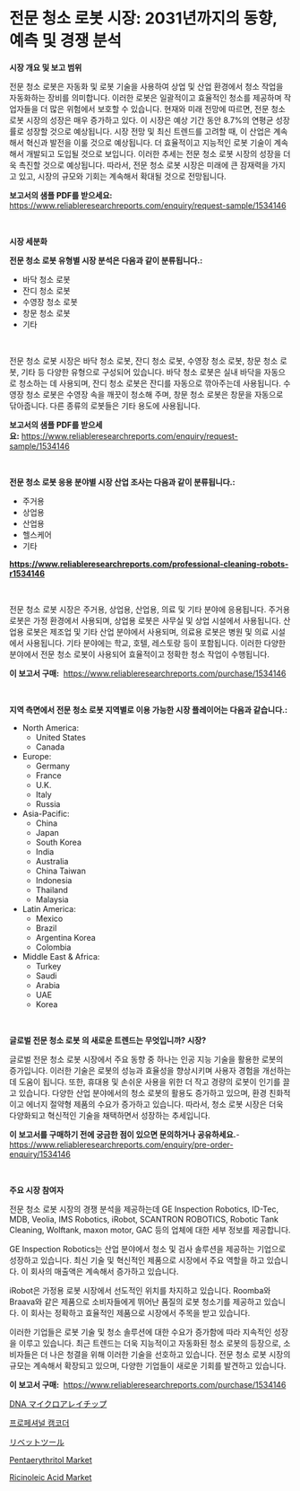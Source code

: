 <p><h1>전문 청소 로봇 시장: 2031년까지의 동향, 예측 및 경쟁 분석</h1></p><p><strong>시장 개요 및 보고 범위</strong></p>
<p><p>전문 청소 로봇은 자동화 및 로봇 기술을 사용하여 상업 및 산업 환경에서 청소 작업을 자동화하는 장비를 의미합니다. 이러한 로봇은 일괄적이고 효율적인 청소를 제공하며 작업자들을 더 많은 위험에서 보호할 수 있습니다. 현재와 미래 전망에 따르면, 전문 청소 로봇 시장의 성장은 매우 증가하고 있다. 이 시장은 예상 기간 동안 8.7%의 연평균 성장률로 성장할 것으로 예상됩니다. 시장 전망 및 최신 트렌드를 고려할 때, 이 산업은 계속해서 혁신과 발전을 이룰 것으로 예상됩니다. 더 효율적이고 지능적인 로봇 기술이 계속해서 개발되고 도입될 것으로 보입니다. 이러한 추세는 전문 청소 로봇 시장의 성장을 더욱 촉진할 것으로 예상됩니다. 따라서, 전문 청소 로봇 시장은 미래에 큰 잠재력을 가지고 있고, 시장의 규모와 기회는 계속해서 확대될 것으로 전망됩니다.</p></p>
<p><strong>보고서의 샘플 PDF를 받으세요:</strong> <a href="https://www.reliableresearchreports.com/enquiry/request-sample/1534146">https://www.reliableresearchreports.com/enquiry/request-sample/1534146</a></p>
<p>&nbsp;</p>
<p><strong>시장 세분화</strong></p>
<p><strong>전문 청소 로봇 유형별 시장 분석은 다음과 같이 분류됩니다.:</strong></p>
<p><ul><li>바닥 청소 로봇</li><li>잔디 청소 로봇</li><li>수영장 청소 로봇</li><li>창문 청소 로봇</li><li>기타</li></ul></p>
<p>&nbsp;</p>
<p><p>전문 청소 로봇 시장은 바닥 청소 로봇, 잔디 청소 로봇, 수영장 청소 로봇, 창문 청소 로봇, 기타 등 다양한 유형으로 구성되어 있습니다. 바닥 청소 로봇은 실내 바닥을 자동으로 청소하는 데 사용되며, 잔디 청소 로봇은 잔디를 자동으로 깎아주는데 사용됩니다. 수영장 청소 로봇은 수영장 속을 깨끗이 청소해 주며, 창문 청소 로봇은 창문을 자동으로 닦아줍니다. 다른 종류의 로봇들은 기타 용도에 사용됩니다.</p></p>
<p><strong>보고서의 샘플 PDF를 받으세요:</strong>&nbsp;<a href="https://www.reliableresearchreports.com/enquiry/request-sample/1534146">https://www.reliableresearchreports.com/enquiry/request-sample/1534146</a></p>
<p>&nbsp;</p>
<p><strong> 전문 청소 로봇 응용 분야별 시장 산업 조사는 다음과 같이 분류됩니다.:</strong></p>
<p><ul><li>주거용</li><li>상업용</li><li>산업용</li><li>헬스케어</li><li>기타</li></ul></p>
<p><strong><a href="https://www.reliableresearchreports.com/professional-cleaning-robots-r1534146">https://www.reliableresearchreports.com/professional-cleaning-robots-r1534146</a></strong></p>
<p>&nbsp;</p>
<p><p>전문 청소 로봇 시장은 주거용, 상업용, 산업용, 의료 및 기타 분야에 응용됩니다. 주거용 로봇은 가정 환경에서 사용되며, 상업용 로봇은 사무실 및 상업 시설에서 사용됩니다. 산업용 로봇은 제조업 및 기타 산업 분야에서 사용되며, 의료용 로봇은 병원 및 의료 시설에서 사용됩니다. 기타 분야에는 학교, 호텔, 레스토랑 등이 포함됩니다. 이러한 다양한 분야에서 전문 청소 로봇이 사용되어 효율적이고 정확한 청소 작업이 수행됩니다.</p></p>
<p><strong>이 보고서 구매:</strong>&nbsp; <a href="https://www.reliableresearchreports.com/purchase/1534146">https://www.reliableresearchreports.com/purchase/1534146</a></p>
<p>&nbsp;</p>
<p><strong>지역 측면에서 전문 청소 로봇 지역별로 이용 가능한 시장 플레이어는 다음과 같습니다.:</strong></p>
<p><ul>
    <li>
        North America:
        <ul>
            <li>United States</li>
            <li>Canada</li>
        </ul>
    </li>
    <li>
        Europe:
        <ul>
            <li>Germany</li>
            <li>France</li>
            <li>U.K.</li>
            <li>Italy</li>
            <li>Russia</li>
        </ul>
    </li>
    <li>
        Asia-Pacific:
        <ul>
            <li>China</li>
            <li>Japan</li>
            <li>South Korea</li>
            <li>India</li>
            <li>Australia</li>
            <li>China Taiwan</li>
            <li>Indonesia</li>
            <li>Thailand</li>
            <li>Malaysia</li>
        </ul>
    </li>
    <li>
        Latin America:
        <ul>
            <li>Mexico</li>
            <li>Brazil</li>
            <li>Argentina Korea</li>
            <li>Colombia</li>
        </ul>
    </li>
    <li>
        Middle East & Africa:
        <ul>
            <li>Turkey</li>
            <li>Saudi</li>
            <li>Arabia</li>
            <li>UAE</li>
            <li>Korea</li>
        </ul>
    </li>
    </ul></p>
<p>&nbsp;</p>
<p><strong>글로벌 전문 청소 로봇 의 새로운 트렌드는 무엇입니까? 시장?</strong></p>
<p><p>글로벌 전문 청소 로봇 시장에서 주요 동향 중 하나는 인공 지능 기술을 활용한 로봇의 증가입니다. 이러한 기술은 로봇의 성능과 효율성을 향상시키며 사용자 경험을 개선하는 데 도움이 됩니다. 또한, 휴대용 및 손쉬운 사용을 위한 더 작고 경량의 로봇이 인기를 끌고 있습니다. 다양한 산업 분야에서의 청소 로봇의 활용도 증가하고 있으며, 환경 친화적이고 에너지 절약형 제품의 수요가 증가하고 있습니다. 따라서, 청소 로봇 시장은 더욱 다양화되고 혁신적인 기술을 채택하면서 성장하는 추세입니다.</p></p>
<p><strong>이 보고서를 구매하기 전에 궁금한 점이 있으면 문의하거나 공유하세요.</strong>- <a href="https://www.reliableresearchreports.com/enquiry/pre-order-enquiry/1534146">https://www.reliableresearchreports.com/enquiry/pre-order-enquiry/1534146</a></p>
<p>&nbsp;</p>
<p><strong>주요 시장 참여자</strong></p>
<p><p>전문 청소 로봇 시장의 경쟁 분석을 제공하는데 GE Inspection Robotics, ID-Tec, MDB, Veolia, IMS Robotics, iRobot, SCANTRON ROBOTICS, Robotic Tank Cleaning, Wolftank, maxon motor, GAC 등의 업체에 대한 세부 정보를 제공합니다. </p><p>GE Inspection Robotics는 산업 분야에서 청소 및 검사 솔루션을 제공하는 기업으로 성장하고 있습니다. 최신 기술 및 혁신적인 제품으로 시장에서 주요 역할을 하고 있습니다. 이 회사의 매출액은 계속해서 증가하고 있습니다. </p><p>iRobot은 가정용 로봇 시장에서 선도적인 위치를 차지하고 있습니다. Roomba와 Braava와 같은 제품으로 소비자들에게 뛰어난 품질의 로봇 청소기를 제공하고 있습니다. 이 회사는 정확하고 효율적인 제품으로 시장에서 주목을 받고 있습니다. </p><p>이러한 기업들은 로봇 기술 및 청소 솔루션에 대한 수요가 증가함에 따라 지속적인 성장을 이루고 있습니다. 최근 트렌드는 더욱 지능적이고 자동화된 청소 로봇의 등장으로, 소비자들은 더 나은 청결을 위해 이러한 기술을 선호하고 있습니다. 전문 청소 로봇 시장의 규모는 계속해서 확장되고 있으며, 다양한 기업들이 새로운 기회를 발견하고 있습니다.</p></p>
<p><strong>이 보고서 구매:</strong>&nbsp;&nbsp;<a href="https://www.reliableresearchreports.com/purchase/1534146">https://www.reliableresearchreports.com/purchase/1534146</a></p>
<p><p><a href="https://github.com/nxboeu02965442/Market-Research-Report-List-1/blob/main/192812919382.md">DNA マイクロアレイチップ</a></p><p><a href="https://github.com/TobyKub4685/Market-Research-Report-List-1/blob/main/958041717920.md">프로페셔널 캠코더</a></p><p><a href="https://medium.com/@gordonjast2023/%E3%83%A9%E3%82%A4%E3%83%99%E3%83%83%E3%83%88%E5%B7%A5%E5%85%B7%E5%B8%82%E5%A0%B4%E3%81%AE%E3%82%B7%E3%82%A7%E3%82%A2%E3%81%AE%E9%80%B2%E5%8C%96%E3%81%A8%E5%B8%82%E5%A0%B4%E6%88%90%E9%95%B7%E3%83%88%E3%83%AC%E3%83%B3%E3%83%892024%E5%B9%B4%E3%81%8B%E3%82%892031%E5%B9%B4%E3%81%BE%E3%81%A7-9bef247100f6">リベットツール</a></p><p><a href="https://issuu.com/reportprime-2/docs/pentaerythritol-market-size-2030.pptx">Pentaerythritol Market</a></p><p><a href="https://faithful-glue-af3.notion.site/Ricinoleic-Acid-Market-Research-Report-Provides-Critical-Insights-that-can-help-Shape-Business-Devel-e8f0596ac5d8475882c8b400972726f5">Ricinoleic Acid Market</a></p></p>